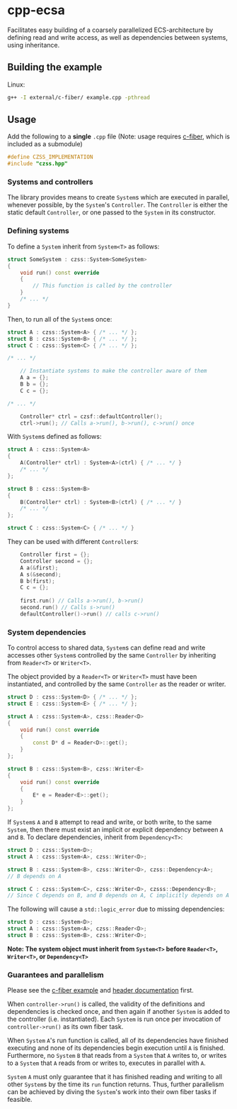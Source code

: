 # cpp-ecsa

Facilitates easy building of a coarsely parallelized ECS-architecture by defining read and write access, as well as dependencies between systems, using inheritance.

## Building the example

Linux:

```sh
g++ -I external/c-fiber/ example.cpp -pthread
```

## Usage

Add the following to a __single__ `.cpp` file (Note: usage requires [c-fiber](https://github.com/chzesa/c-fiber), which is included as a submodule)

```c++
#define CZSS_IMPLEMENTATION
#include "czss.hpp"
```

### Systems and controllers

The library provides means to create `System`s which are executed in parallel, whenever possible, by the `System`'s `Controller`. The `Controller` is either the static default `Controller`, or one passed to the `System` in its constructor.

### Defining systems

To define a `System` inherit from `System<T>` as follows:

```c++
struct SomeSystem : czss::System<SomeSystem>
{
	void run() const override
	{
		// This function is called by the controller
	}
	/* ... */
}
```

Then, to run all of the `System`s once:

```c++
struct A : czss::System<A> { /* ... */ };
struct B : czss::System<B> { /* ... */ };
struct C : czss::System<C> { /* ... */ };

/* ... */

	// Instantiate systems to make the controller aware of them
	A a = {};
	B b = {};
	C c = {};

/* ... */

	Controller* ctrl = czsf::defaultController();
	ctrl->run(); // Calls a->run(), b->run(), c->run() once
```

With `System`s defined as follows:

```c++
struct A : czss::System<A>
{
	A(Controller* ctrl) : System<A>(ctrl) { /* ... */ }
	/* ... */
};

struct B : czss::System<B>
{
	B(Controller* ctrl) : System<B>(ctrl) { /* ... */ }
	/* ... */
};

struct C : czss::System<C> { /* ... */ }
```

They can be used with different `Controller`s:

```c++
	Controller first = {};
	Controller second = {};
	A a(&first);
	A s(&second);
	B b(first);
	C c = {};
	
	first.run() // Calls a->run(), b->run()
	second.run() // Calls s->run()
	defaultController()->run() // calls c->run()
```

### System dependencies

To control access to shared data, `System`s can define read and write accesses other `System`s controlled by the same `Controller` by inheriting from `Reader<T>` or `Writer<T>`.

The object provided by a `Reader<T>` or `Writer<T>` must have been instantiated, and controlled by the same `Controller` as the reader or writer.

```c++
struct D : czss::System<D> { /* ... */ };
struct E : czss::System<E> { /* ... */ };

struct A : czss::System<A>, czss::Reader<D>
{
	void run() const override
	{
		const D* d = Reader<D>::get();
	}
};

struct B : czss::System<B>, czss::Writer<E>
{
	void run() const override
	{
		E* e = Reader<E>::get();
	}
};

```

If `System`s `A` and `B` attempt to read and write, or both write, to the same `System`, then there must exist an implicit or explicit dependency between `A` and `B`. To declare dependencies, inherit from `Dependency<T>`:

```c++
struct D : czss::System<D>;
struct A : czss::System<A>, czss::Writer<D>;

struct B : czss::System<B>, czss::Writer<D>, czss::Dependency<A>;
// B depends on A

struct C : czss::System<C>, czss::Writer<D>, czsss::Dependency<B>;
// Since C depends on B, and B depends on A, C implicitly depends on A
```

The following will cause a `std::logic_error` due to missing dependencies:

```c++
struct D : czss::System<D>;
struct A : czss::System<A>, czss::Reader<D>;
struct B : czss::System<B>, czss::Writer<D>;
```

__Note: The system object must inherit from `System<T>` before `Reader<T>`, `Writer<T>`, or `Dependency<T>`__

### Guarantees and parallelism

Please see the [c-fiber example](https://github.com/chzesa/c-fiber/blob/master/example.cpp) and [header documentation](https://github.com/chzesa/c-fiber/blob/master/czsf.h) first.

When `controller->run()` is called, the validity of the definitions and dependencies is checked once, and then again if another `System` is added to the controller (i.e. instantiated). Each `System` is run once per invocation of `controller->run()` as its own fiber task.

When `System` `A`'s run function is called, all of its dependencies have finished executing and none of its dependencies begin execution until `A` is finished. Furthermore, no `System` `B` that reads from a `System` that `A` writes to, or writes to a `System` that `A` reads from or writes to, executes in parallel with `A`.

`System` `A` must only guarantee that it has finished reading and writing to all other `System`s by the time its `run` function returns. Thus, further parallelism can be achieved by diving the `System`'s work into their own fiber tasks if feasible.